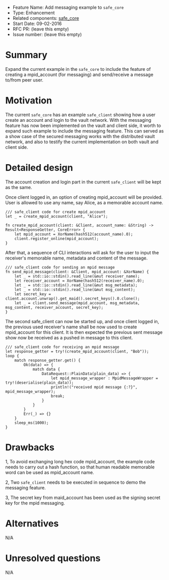- Feature Name: Add messaging example to `safe_core`
- Type: Enhancement
- Related components: [safe_core](https://github.com/maidsafe/safe_core)
- Start Date: 09-02-2016
- RFC PR: (leave this empty)
- Issue number: (leave this empty)

# Summary

Expand the current example in the `safe_core` to include the feature of creating a mpid_account (for messaging) and send/receive a message to/from peer user.

# Motivation

The current `safe_core` has an example `safe_client` showing how a user create an account and login to the vault network. With the messaging feature has now been implemented on the vault and client side, it worth to expand such example to include the messaging feature. This can served as a show case of the secured messaging works with the distributed vault network, and also to testify the current implementation on both vault and client side.

# Detailed design

The account creation and login part in the current `safe_client` will be kept as the same.

Once client logged in, an option of creating mpid_account will be provided.
User is allowed to use any name, say Alice, as a memorable account name.
```
/// safe_client code for create mpid_account
let _ = create_mpid_account(client, "Alice");

fn create_mpid_account(client: &Client, account_name: &String) -> Result<ResponseGetter, CoreError> {
    let mpid_account = XorName(hash512(account_name).0);
    client.register_online(mpid_account);
}
```

After that, a sequence of CLI interactions will ask for the user to input the receiver's memorable name, metadata and content of the message.
```
/// safe_client code for sending an mpid message
fn send_mpid_message(client: &Client, mpid_account: &XorName) {
    let _ = std::io::stdin().read_line(&mut receiver_name);
    let receiver_account = XorName(hash512(receiver_name).0);
    let _ = std::io::stdin().read_line(&mut msg_metadata);
    let _ = std::io::stdin().read_line(&mut msg_content);
    let secret_key = client.account.unwrap().get_maid().secret_keys().0.clone();
    let _ = client.send_message(mpid_account, msg_metadata, msg_content, receiver_account, secret_key);
}
```

The second safe_client can now be started up, and once client logged in, the previous used receiver's name shall be now used to create mpid_account for this client. It is then expected the previous sent message show now be received as a pushed in message to this client.
```
/// safe_client code for receiving an mpid message
let response_getter = try!(create_mpid_account(client, "Bob"));
loop {
    match response_getter.get() {
    	Ok(data) => {
    		match data {
    			DataRequest::PlainData(plain_data) => {
                    let mpid_message_wrapper : MpidMessageWrapper = try!(deserialise(plain_data));
                    println!("received mpid message {:?}", mpid_message_wrapper);
                    break;
    		    }
    	    }
    	}
    	Err(_) => {}
    }
	sleep_ms(1000);
}
```


# Drawbacks

1, To avoid exchanging long hex code mpid_account, the example code needs to carry out a hash function, so that human readable memorable word can be used as mpid_account name.

2, Two `safe_client` needs to be executed in sequence to demo the messaging feature.

3, The secret key from maid_account has been used as the signing secret key for the mpid messaging.

# Alternatives

N/A

# Unresolved questions

N/A